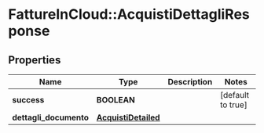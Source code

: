 # FattureInCloud::AcquistiDettagliResponse

## Properties
Name | Type | Description | Notes
------------ | ------------- | ------------- | -------------
**success** | **BOOLEAN** |  | [default to true]
**dettagli_documento** | [**AcquistiDetailed**](AcquistiDetailed.md) |  | 


